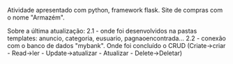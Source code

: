 Atividade apresentado com python, framework flask.
Site de compras com o nome "Armazém".

Sobre a última atualização:
2.1 - onde foi desenvolvidos na pastas templates: anuncio, categoria, eusuario, pagnaoencontrada...
2.2 - conexão com o banco de dados "mybank". Onde foi concluído o CRUD (Criate->criar - Read->ler - Update->atualizar - Atualizar - Delete->Deletar)